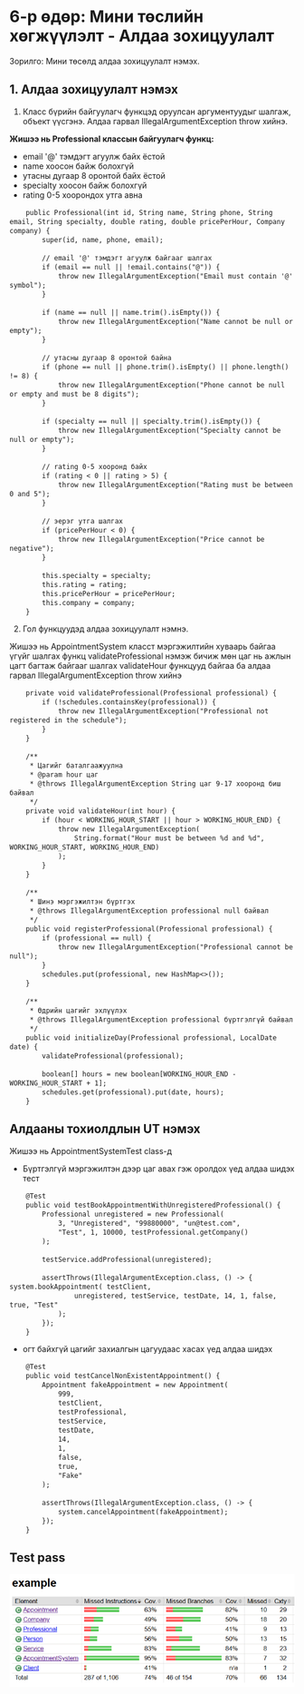 # 6-р өдөр: Мини төслийн хөгжүүлэлт - Алдаа зохицуулалт

Зорилго: Мини төсөлд алдаа зохицуулалт нэмэх.

## 1. Алдаа зохицуулалт нэмэх

1. Класс бүрийн байгуулагч функцэд оруулсан аргументуудыг шалгаж, объект үүсгэнэ. Алдаа гарвал IllegalArgumentException throw хийнэ.

**Жишээ нь Professional классын байгуулагч функц:**

- email '@' тэмдэгт агуулж байх ёстой
- name хоосон байж болохгүй 
- утасны дугаар 8 оронтой байх ёстой
- specialty хоосон байж болохгүй
- rating 0-5 хоорондох утга авна

```
    public Professional(int id, String name, String phone, String email, String specialty, double rating, double pricePerHour, Company company) {
        super(id, name, phone, email);
    
        // email '@' тэмдэгт агуулж байгааг шалгах
        if (email == null || !email.contains("@")) {
            throw new IllegalArgumentException("Email must contain '@' symbol");
        }
    
        if (name == null || name.trim().isEmpty()) {
            throw new IllegalArgumentException("Name cannot be null or empty");
        }
    
        // утасны дугаар 8 оронтой байна
        if (phone == null || phone.trim().isEmpty() || phone.length() != 8) {
            throw new IllegalArgumentException("Phone cannot be null or empty and must be 8 digits");
        }
    
        if (specialty == null || specialty.trim().isEmpty()) {
            throw new IllegalArgumentException("Specialty cannot be null or empty");
        }
    
        // rating 0-5 хооронд байх
        if (rating < 0 || rating > 5) {
            throw new IllegalArgumentException("Rating must be between 0 and 5");
        }
    
        // эерэг утга шалгах
        if (pricePerHour < 0) {
            throw new IllegalArgumentException("Price cannot be negative");
        }
    
        this.specialty = specialty;
        this.rating = rating;
        this.pricePerHour = pricePerHour;
        this.company = company;
    }
```

2. Гол функцуудэд алдаа зохицуулалт нэмнэ.

Жишээ нь AppointmentSystem класст мэргэжилтийн хуваарь байгаа үгүйг шалгах функц validateProfessional нэмэж бичиж
мөн цаг нь ажлын цагт багтаж байгааг шалгах validateHour функцууд байгаа ба алдаа гарвал IllegalArgumentException throw хийнэ

```
    private void validateProfessional(Professional professional) {
        if (!schedules.containsKey(professional)) {
            throw new IllegalArgumentException("Professional not registered in the schedule");
        }
    }

    /**
     * Цагийг баталгаажуулна
     * @param hour цаг
     * @throws IllegalArgumentException String цаг 9-17 хооронд биш байвал
     */
    private void validateHour(int hour) {
        if (hour < WORKING_HOUR_START || hour > WORKING_HOUR_END) {
            throw new IllegalArgumentException(
                String.format("Hour must be between %d and %d", WORKING_HOUR_START, WORKING_HOUR_END)
            );
        }
    }

    /**
     * Шинэ мэргэжилтэн бүртгэх
     * @throws IllegalArgumentException professional null байвал
     */
    public void registerProfessional(Professional professional) {
        if (professional == null) {
            throw new IllegalArgumentException("Professional cannot be null");
        }
        schedules.put(professional, new HashMap<>());
    }

    /**
     * Өдрийн цагийг эхлүүлэх
     * @throws IllegalArgumentException professional бүртгэлгүй байвал
     */
    public void initializeDay(Professional professional, LocalDate date) {
        validateProfessional(professional);
        
        boolean[] hours = new boolean[WORKING_HOUR_END - WORKING_HOUR_START + 1];
        schedules.get(professional).put(date, hours);
    }
```

## Алдааны тохиолдлын UT нэмэх

Жишээ нь AppointmentSystemTest class-д

-  Бүртгэлгүй мэргэжилтэн дээр цаг авах гэж оролдох үед алдаа шидэх тест

```
    @Test
    public void testBookAppointmentWithUnregisteredProfessional() {
        Professional unregistered = new Professional(
            3, "Unregistered", "99880000", "un@test.com",
            "Test", 1, 10000, testProfessional.getCompany()
        );

        testService.addProfessional(unregistered);
    
        assertThrows(IllegalArgumentException.class, () -> { system.bookAppointment( testClient,
                unregistered, testService, testDate, 14, 1, false, true, "Test"
            );
        });
    }
```

- огт байхгүй цагийг захиалгын цагуудаас хасах үед алдаа шидэх

```
    @Test
    public void testCancelNonExistentAppointment() {
        Appointment fakeAppointment = new Appointment(
            999,
            testClient,
            testProfessional,
            testService,
            testDate,
            14,
            1,
            false,
            true,
            "Fake"
        );
    
        assertThrows(IllegalArgumentException.class, () -> {
            system.cancelAppointment(fakeAppointment);
        });
    }
```

## Test pass

![test2](images/test2.png)